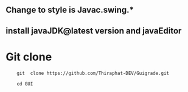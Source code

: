 ## Change to style is Javac.swing.*

## install  javaJDK@latest version  and javaEditor 

# Git clone

```
	git  clone https://github.com/Thiraphat-DEV/Guigrade.git
```

```
	cd GUI
```



